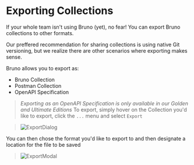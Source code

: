 # Exporting Collections

If your whole team isn't using Bruno (yet), no fear! You can export Bruno collections to other formats. 

Our preffered recommendation for sharing collections is using native Git versioning, but we realize there are other scenarios where exporting makes sense. 

Bruno allows you to export as:
- Bruno Collection
- Postman Collection
- OpenAPI Specification

> *Exporting as an OpenAPI Specification is only available in our Golden and Ultimate Editions*
To export, simply hover on the Collection you'd like to export, click the `...` menu and select `Export` 

>![ExportDialog](/public/screenshots/migration/CollectionExport.webp)

You can then chose the format you'd like to export to and then designate a location for the file to be saved

>![ExportModal](/public/screenshots/migration/ExportModal.webp)